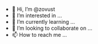 - 👋 Hi, I’m @zovust
- 👀 I’m interested in ...
- 🌱 I’m currently learning ...
- 💞️ I’m looking to collaborate on ...
- 📫 How to reach me ...

<!---
zovust/zovust is a ✨ special ✨ repository because its `README.md` (this file) appears on your GitHub profile.
You can click the Preview link to take a look at your changes.
--->
